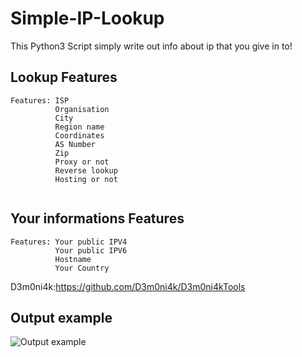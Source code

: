 # Simple-IP-Lookup

This Python3 Script simply write out info about ip that you give in to!

## Lookup Features
```
Features: ISP
          Organisation
          City
          Region name
          Coordinates
          AS Number
          Zip
          Proxy or not
          Reverse lookup
          Hosting or not
          
```

## Your informations Features
```
Features: Your public IPV4
          Your public IPV6
          Hostname
          Your Country
```

D3m0ni4k:https://github.com/D3m0ni4k/D3m0ni4kTools

## Output example
![Output example](https://magyar-hacker-kozosseg.cf/github/new123243.png)
